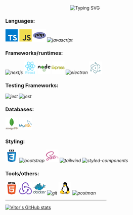 <div align='center'>
  <img
    src="https://readme-typing-svg.demolab.com?font=Roboto&weight=500&size=25&duration=1000&pause=2000&color=E2E8EE&center=true&multiline=true&random=false&width=280&height=100&lines=Hi%2C+im+Vitor;A+Full-Stack+Developer"
    alt="Typing SVG" />
</div>

<h3>Languages:</h3>
<i href='https://www.typescriptlang.org/' target='_blank' rel='noreferrer'>
  <img src='https://raw.githubusercontent.com/devicons/devicon/master/icons/typescript/typescript-original.svg'
    alt='typescript' width='40' height='40' />
</i>
<i href='https://developer.mozilla.org/en-US/docs/Web/JavaScript' target='_blank' rel='noreferrer'>
  <img src='https://raw.githubusercontent.com/devicons/devicon/master/icons/javascript/javascript-original.svg'
    alt='javascript' width='40' height='40' />
</i>
<i href='https://www.php.net' target='_blank' rel='noreferrer'>
  <img src='https://raw.githubusercontent.com/devicons/devicon/master/icons/php/php-original.svg' alt='php' width='40'
    height='40' />
</i>
<i href='https://learn.microsoft.com/pt-br/dotnet/csharp/' target='_blank' rel='noreferrer'>
  <img src='https://upload.wikimedia.org/wikipedia/commons/thumb/b/bd/Logo_C_sharp.svg/256px-Logo_C_sharp.svg.png'
    alt='javascript' width='40' height='40' />
</i>

<h3>Frameworks/runtimes:</h3>
<i href='https://nextjs.org/' target='_blank' rel='noreferrer'>
  <img src='https://www.svgrepo.com/show/354113/nextjs-icon.svg' alt='nextjs' width='40' height='40' />
</i>
<i href='https://reactjs.org/' target='_blank' rel='noreferrer'>
  <img src='https://raw.githubusercontent.com/devicons/devicon/master/icons/react/react-original-wordmark.svg'
    alt='react' width='40' height='40' />
</i>
<i href='https://nodejs.org' target='_blank' rel='noreferrer'>
  <img src='https://raw.githubusercontent.com/devicons/devicon/master/icons/nodejs/nodejs-original-wordmark.svg'
    alt='nodejs' width='40' height='40' />
</i>
<i href='https://expressjs.com' target='_blank' rel='noreferrer'>
  <img src="./express.png" alt='express' width='40' />
</i>
<i href='https://reactnative.dev/' target='_blank' rel='noreferrer'>
  <img src='https://devtop.io/wp-content/uploads/2022/10/react-native-1.png' alt='electron' width='62' height='40' />
</i>
<i href='https://www.electronjs.org' target='_blank' rel='noreferrer'>
  <img src='https://raw.githubusercontent.com/devicons/devicon/master/icons/electron/electron-original.svg'
    alt='electron' width='40' height='40' />
</i>

<h3>Testing Frameworks:</h3>
<i href='https://jestjs.io' target='_blank' rel='noreferrer'>
  <img src="https://www.vectorlogo.zone/logos/jestjsio/jestjsio-icon.svg" alt="jest" width="40" height="40" />
</i>
<i href='https://vitest.dev/' target='_blank' rel='noreferrer'>
  <img src="https://vitest.dev/logo-shadow.svg" alt="jest" width="40" height="40" />
</i>

<h3>Databases:</h3>
<i href='https://www.mongodb.com/' target='_blank' rel='noreferrer'>
  <img src='https://raw.githubusercontent.com/devicons/devicon/master/icons/mongodb/mongodb-original-wordmark.svg'
    alt='mongodb' width='40' height='40' />
</i>
<i href='https://www.mysql.com/' target='_blank' rel='noreferrer'>
  <img src='https://raw.githubusercontent.com/devicons/devicon/master/icons/mysql/mysql-original-wordmark.svg'
    alt='mysql' width='40' height='40' />
</i>

<h3>Styling:</h3>
<i href='https://www.w3schools.com/css/' target='_blank' rel='noreferrer'>
  <img src='https://raw.githubusercontent.com/devicons/devicon/master/icons/css3/css3-original-wordmark.svg' alt='css3'
    width='40' height='40' />
</i>
<i href='https://getbootstrap.com' target='_blank' rel='noreferrer'>
  <img
    src='https://upload.wikimedia.org/wikipedia/commons/thumb/b/b2/Bootstrap_logo.svg/512px-Bootstrap_logo.svg.png?20210507000024'
    alt='bootstrap' width='40' />
</i>
<i href='https://sass-lang.com' target='_blank' rel='noreferrer'>
  <img src='https://raw.githubusercontent.com/devicons/devicon/master/icons/sass/sass-original.svg' alt='sass'
    width='40' height='40' />
</i>
<i href='https://tailwindcss.com/' target='_blank' rel='noreferrer'>
  <img src='https://www.vectorlogo.zone/logos/tailwindcss/tailwindcss-icon.svg' alt='tailwind' width='40' height='40' />
</i>
<i href='https://styled-components.com/' target='_blank' rel='noreferrer'>
  <img src='https://www.svgrepo.com/show/374104/styled.svg' alt='styled-components' width='40' />
</i>

<h3>Tools/others:</h3>
<i href='https://www.w3.org/html/' target='_blank' rel='noreferrer'>
  <img src='https://raw.githubusercontent.com/devicons/devicon/master/icons/html5/html5-original-wordmark.svg'
    alt='html5' width='40' height='40' />
</i>
<i href='https://redux.js.org' target='_blank' rel='noreferrer'>
  <img src='https://raw.githubusercontent.com/devicons/devicon/master/icons/redux/redux-original.svg' alt='redux'
    width='40' height='40' />
</i>
<i href='https://www.docker.com/' target='_blank' rel='noreferrer'>
  <img src='https://raw.githubusercontent.com/devicons/devicon/master/icons/docker/docker-original-wordmark.svg'
    alt='docker' width='40' height='40' />
</i>
<i href='https://git-scm.com/' target='_blank' rel='noreferrer'>
  <img src='https://www.vectorlogo.zone/logos/git-scm/git-scm-icon.svg' alt='git' width='40' height='40' />
</i>
<i href='https://www.linux.org/' target='_blank' rel='noreferrer'>
  <img src='https://raw.githubusercontent.com/devicons/devicon/master/icons/linux/linux-original.svg' alt='linux'
    width='40' height='40' />
</i>
<i href='https://postman.com' target='_blank' rel='noreferrer'>
  <img src='https://www.vectorlogo.zone/logos/getpostman/getpostman-icon.svg' alt='postman' width='40' height='40' />
</i>
<hr width="320">

[![Vitor's GitHub
stats](https://github-readme-stats.vercel.app/api/top-langs?username=vitosnatios&show_icons=true&locale=en&layout=compact&theme=transparent&langs_count=90&card_width=320)](https://github.com/vitosnatios/github-readme-stats)
